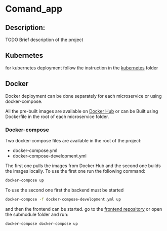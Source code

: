 # Comand_app
## Description:
TODO Brief description of the project
## Kubernetes
for kubernetes deployment follow the instruction in the [kubernetes](kubernetes/README.md) folder

## Docker
Docker deployment can be done separately for each microservice or using docker-compose.

All the pre-built images are available on [Docker Hub](https://hub.docker.com/repository/docker/scavolini/comand_app/general) or can be Built using Dockerfile in the root of each microservice folder.

### Docker-compose
Two docker-compose files are available in the root of the project:
- docker-compose.yml
- docker-compose-development.yml

The first one pulls the images from Docker Hub and the second one builds the images locally.
To use the first one run the following command:
```bash
docker-compose up
```
To use the second one first the backend must be started
```bash
docker-compose -f docker-compose-development.yml up
```
and then the frontend can be started. go to the [frontend repository](https://github.com/lory9894/command_app_frontend) or open the submodule folder and run:
```bash
docker-compose docker-compose up
```
